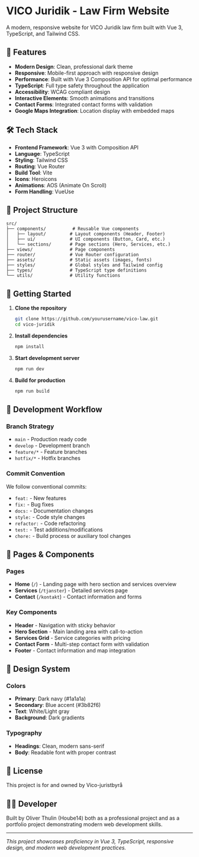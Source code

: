 # VICO Juridik - Law Firm Website

A modern, responsive website for VICO Juridik law firm built with Vue 3, TypeScript, and Tailwind CSS.

## 🚀 Features

- **Modern Design**: Clean, professional dark theme
- **Responsive**: Mobile-first approach with responsive design
- **Performance**: Built with Vue 3 Composition API for optimal performance
- **TypeScript**: Full type safety throughout the application
- **Accessibility**: WCAG compliant design
- **Interactive Elements**: Smooth animations and transitions
- **Contact Forms**: Integrated contact forms with validation
- **Google Maps Integration**: Location display with embedded maps

## 🛠️ Tech Stack

- **Frontend Framework**: Vue 3 with Composition API
- **Language**: TypeScript
- **Styling**: Tailwind CSS
- **Routing**: Vue Router
- **Build Tool**: Vite
- **Icons**: Heroicons
- **Animations**: AOS (Animate On Scroll)
- **Form Handling**: VueUse

## 📁 Project Structure

```
src/
├── components/          # Reusable Vue components
│   ├── layout/         # Layout components (Header, Footer)
│   ├── ui/             # UI components (Button, Card, etc.)
│   └── sections/       # Page sections (Hero, Services, etc.)
├── views/              # Page components
├── router/             # Vue Router configuration
├── assets/             # Static assets (images, fonts)
├── styles/             # Global styles and Tailwind config
├── types/              # TypeScript type definitions
└── utils/              # Utility functions
```

## 🚦 Getting Started

1. **Clone the repository**
   ```bash
   git clone https://github.com/yourusername/vico-law.git
   cd vico-juridik
   ```

2. **Install dependencies**
   ```bash
   npm install
   ```

3. **Start development server**
   ```bash
   npm run dev
   ```

4. **Build for production**
   ```bash
   npm run build
   ```

## 🔧 Development Workflow

### Branch Strategy
- `main` - Production ready code
- `develop` - Development branch
- `feature/*` - Feature branches
- `hotfix/*` - Hotfix branches

### Commit Convention
We follow conventional commits:
- `feat:` - New features
- `fix:` - Bug fixes
- `docs:` - Documentation changes
- `style:` - Code style changes
- `refactor:` - Code refactoring
- `test:` - Test additions/modifications
- `chore:` - Build process or auxiliary tool changes

## 📱 Pages & Components

### Pages
- **Home** (`/`) - Landing page with hero section and services overview
- **Services** (`/tjanster`) - Detailed services page
- **Contact** (`/kontakt`) - Contact information and forms

### Key Components
- **Header** - Navigation with sticky behavior
- **Hero Section** - Main landing area with call-to-action
- **Services Grid** - Service categories with pricing
- **Contact Form** - Multi-step contact form with validation
- **Footer** - Contact information and map integration

## 🎨 Design System

### Colors
- **Primary**: Dark navy (#1a1a1a)
- **Secondary**: Blue accent (#3b82f6)
- **Text**: White/Light gray
- **Background**: Dark gradients

### Typography
- **Headings**: Clean, modern sans-serif
- **Body**: Readable font with proper contrast

## 📄 License

This project is for and owned by Vico-juristbyrå

## 👨‍💻 Developer

Built by Oliver Thulin (Hoube14) both as a professional project and as a portfolio project demonstrating modern web development skills.

---

*This project showcases proficiency in Vue 3, TypeScript, responsive design, and modern web development practices.*